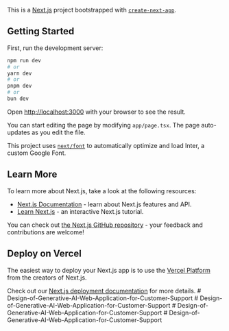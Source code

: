 This is a [Next.js](https://nextjs.org/) project bootstrapped with [`create-next-app`](https://github.com/vercel/next.js/tree/canary/packages/create-next-app).

## Getting Started

First, run the development server:

```bash
npm run dev
# or
yarn dev
# or
pnpm dev
# or
bun dev
```

Open [http://localhost:3000](http://localhost:3000) with your browser to see the result.

You can start editing the page by modifying `app/page.tsx`. The page auto-updates as you edit the file.

This project uses [`next/font`](https://nextjs.org/docs/basic-features/font-optimization) to automatically optimize and load Inter, a custom Google Font.

## Learn More

To learn more about Next.js, take a look at the following resources:

- [Next.js Documentation](https://nextjs.org/docs) - learn about Next.js features and API.
- [Learn Next.js](https://nextjs.org/learn) - an interactive Next.js tutorial.

You can check out [the Next.js GitHub repository](https://github.com/vercel/next.js/) - your feedback and contributions are welcome!

## Deploy on Vercel

The easiest way to deploy your Next.js app is to use the [Vercel Platform](https://vercel.com/new?utm_medium=default-template&filter=next.js&utm_source=create-next-app&utm_campaign=create-next-app-readme) from the creators of Next.js.

Check out our [Next.js deployment documentation](https://nextjs.org/docs/deployment) for more details.
#   D e s i g n - o f - G e n e r a t i v e - A I - W e b - A p p l i c a t i o n - f o r - C u s t o m e r - S u p p o r t  
 #   D e s i g n - o f - G e n e r a t i v e - A I - W e b - A p p l i c a t i o n - f o r - C u s t o m e r - S u p p o r t  
 #   D e s i g n - o f - G e n e r a t i v e - A I - W e b - A p p l i c a t i o n - f o r - C u s t o m e r - S u p p o r t  
 #   D e s i g n - o f - G e n e r a t i v e - A I - W e b - A p p l i c a t i o n - f o r - C u s t o m e r - S u p p o r t  
 